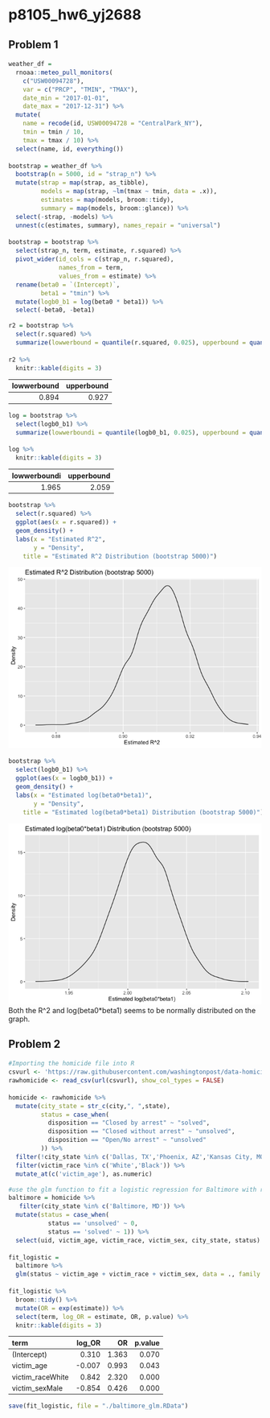 p8105_hw6_yj2688
================

## Problem 1

``` r
weather_df = 
  rnoaa::meteo_pull_monitors(
    c("USW00094728"),
    var = c("PRCP", "TMIN", "TMAX"), 
    date_min = "2017-01-01",
    date_max = "2017-12-31") %>%
  mutate(
    name = recode(id, USW00094728 = "CentralPark_NY"),
    tmin = tmin / 10,
    tmax = tmax / 10) %>%
  select(name, id, everything())

bootstrap = weather_df %>% 
  bootstrap(n = 5000, id = "strap_n") %>% 
  mutate(strap = map(strap, as_tibble), 
         models = map(strap, ~lm(tmax ~ tmin, data = .x)),
         estimates = map(models, broom::tidy),
         summary = map(models, broom::glance)) %>% 
  select(-strap, -models) %>% 
  unnest(c(estimates, summary), names_repair = "universal") 

bootstrap = bootstrap %>%
  select(strap_n, term, estimate, r.squared) %>% 
  pivot_wider(id_cols = c(strap_n, r.squared),
              names_from = term,
              values_from = estimate) %>% 
  rename(beta0 = `(Intercept)`,
         beta1 = "tmin") %>% 
  mutate(logb0_b1 = log(beta0 * beta1)) %>% 
  select(-beta0, -beta1)
```

``` r
r2 = bootstrap %>% 
  select(r.squared) %>% 
  summarize(lowwerbound = quantile(r.squared, 0.025), upperbound = quantile(r.squared, 0.975))

r2 %>%
  knitr::kable(digits = 3)
```

| lowwerbound | upperbound |
|------------:|-----------:|
|       0.894 |      0.927 |

``` r
log = bootstrap %>% 
  select(logb0_b1) %>% 
  summarize(lowwerboundi = quantile(logb0_b1, 0.025), upperbound = quantile(logb0_b1, 0.975))

log %>%
  knitr::kable(digits = 3)
```

| lowwerboundi | upperbound |
|-------------:|-----------:|
|        1.965 |      2.059 |

``` r
bootstrap %>% 
  select(r.squared) %>% 
  ggplot(aes(x = r.squared)) + 
  geom_density() + 
  labs(x = "Estimated R^2",
       y = "Density",
    title = "Estimated R^2 Distribution (bootstrap 5000)")
```

![](p8105_hw6_yj2688_files/figure-gfm/unnamed-chunk-2-1.png)<!-- -->

``` r
bootstrap %>% 
  select(logb0_b1) %>% 
  ggplot(aes(x = logb0_b1)) + 
  geom_density() + 
  labs(x = "Estimated log(beta0*beta1)",
       y = "Density",
    title = "Estimated log(beta0*beta1) Distribution (bootstrap 5000)")
```

![](p8105_hw6_yj2688_files/figure-gfm/unnamed-chunk-2-2.png)<!-- -->
Both the R^2 and log(beta0\*beta1) seems to be normally distributed on
the graph.

## Problem 2

``` r
#Importing the homicide file into R
csvurl <- 'https://raw.githubusercontent.com/washingtonpost/data-homicides/master/homicide-data.csv'
rawhomicide <- read_csv(url(csvurl), show_col_types = FALSE)

homicide <- rawhomicide %>% 
  mutate(city_state = str_c(city,", ",state),
         status = case_when(
           disposition == "Closed by arrest" ~ "solved",
           disposition == "Closed without arrest" ~ "unsolved",
           disposition == "Open/No arrest" ~ "unsolved"
         )) %>%
  filter(!city_state %in% c('Dallas, TX','Phoenix, AZ','Kansas City, MO','Tulsa, AL')) %>%
  filter(victim_race %in% c('White','Black')) %>% 
  mutate_at(c('victim_age'), as.numeric)
```

``` r
#use the glm function to fit a logistic regression for Baltimore with resolved vs unresolved as the outcome and victim age, sex and race as predictors
baltimore = homicide %>%
   filter(city_state %in% c('Baltimore, MD')) %>%
  mutate(status = case_when(
           status == 'unsolved' ~ 0,
           status == 'solved' ~ 1)) %>%
  select(uid, victim_age, victim_race, victim_sex, city_state, status) 

fit_logistic = 
  baltimore %>% 
  glm(status ~ victim_age + victim_race + victim_sex, data = ., family = binomial()) 

fit_logistic %>% 
  broom::tidy() %>% 
  mutate(OR = exp(estimate)) %>%
  select(term, log_OR = estimate, OR, p.value) %>% 
  knitr::kable(digits = 3)
```

| term             | log_OR |    OR | p.value |
|:-----------------|-------:|------:|--------:|
| (Intercept)      |  0.310 | 1.363 |   0.070 |
| victim_age       | -0.007 | 0.993 |   0.043 |
| victim_raceWhite |  0.842 | 2.320 |   0.000 |
| victim_sexMale   | -0.854 | 0.426 |   0.000 |

``` r
save(fit_logistic, file = "./baltimore_glm.RData")
```
